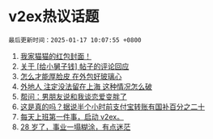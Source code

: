 # v2ex热议话题

`最后更新时间：2025-01-17 10:07:55 +0800`

1. [我家猫猫的红包封面！](https://www.v2ex.com/t/1105467)
1. [关于 [给小舅子钱] 帖子的评论回应](https://www.v2ex.com/t/1105494)
1. [怎么才能厚脸皮 在外包好玻璃心](https://www.v2ex.com/t/1105453)
1. [外地人 注定没法留在上海 这种情况怎么破](https://www.v2ex.com/t/1105580)
1. [帮问：男朋友说和我谈恋爱变胖了](https://www.v2ex.com/t/1105516)
1. [这是真的吗？据说半个小时前支付宝转账有国补百分之二十](https://www.v2ex.com/t/1105570)
1. [每天上班第一件事，启动 v2ex。](https://www.v2ex.com/t/1105715)
1. [28 岁了，事业一塌糊涂，有点迷茫](https://www.v2ex.com/t/1105724)

